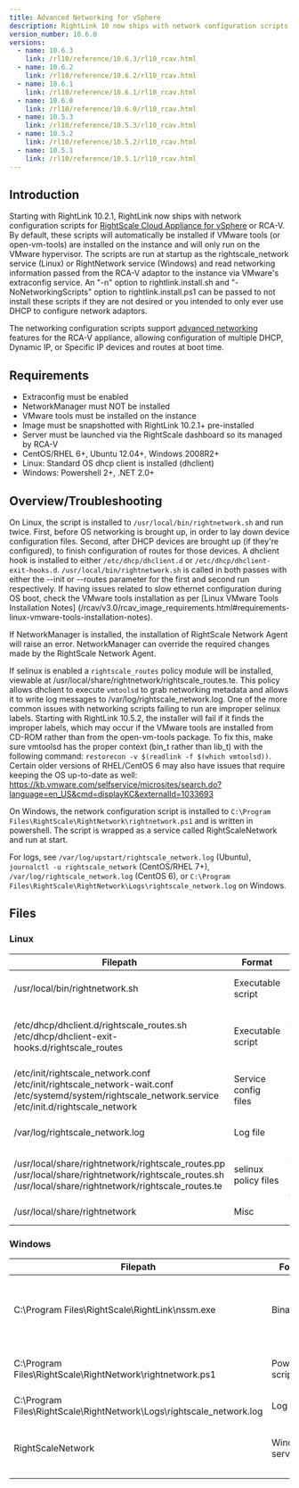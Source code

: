```yaml
---
title: Advanced Networking for vSphere
description: RightLink 10 now ships with network configuration scripts for RightScale Cloud Appliance for vSphere. These scripts will automatically be installed if VMware tools are installed on the instance and will only run on the VMware hypervisor.
version_number: 10.6.0
versions:
  - name: 10.6.3
    link: /rl10/reference/10.6.3/rl10_rcav.html
  - name: 10.6.2
    link: /rl10/reference/10.6.2/rl10_rcav.html
  - name: 10.6.1
    link: /rl10/reference/10.6.1/rl10_rcav.html
  - name: 10.6.0
    link: /rl10/reference/10.6.0/rl10_rcav.html
  - name: 10.5.3
    link: /rl10/reference/10.5.3/rl10_rcav.html
  - name: 10.5.2
    link: /rl10/reference/10.5.2/rl10_rcav.html
  - name: 10.5.1
    link: /rl10/reference/10.5.1/rl10_rcav.html
---
```


## Introduction

Starting with RightLink 10.2.1, RightLink now ships with network configuration scripts for [RightScale Cloud Appliance for vSphere](/rcav) or RCA-V. By default, these scripts will automatically be installed if VMware tools (or open-vm-tools) are installed on the instance and will only run on the VMware hypervisor. The scripts are run at startup as the rightscale_network service (Linux) or RightNetwork service (Windows) and read networking information passed from the RCA-V adaptor to the instance via VMware's extraconfig service. An "-n" option to rightlink.install.sh and "-NoNetworkingScripts" option to rightlink.install.ps1 can be passed to not install these scripts if they are not desired or you intended to only ever use DHCP to configure network adaptors.

The networking configuration scripts support [advanced networking](/rcav/v3.0/rcav_administrator.html#vsphere-resources-ip-addresses) features for the RCA-V appliance, allowing configuration of multiple DHCP, Dynamic IP, or Specific IP devices and routes at boot time.

## Requirements

* Extraconfig must be enabled
* NetworkManager must NOT be installed
* VMware tools must be installed on the instance
* Image must be snapshotted with RightLink 10.2.1+ pre-installed
* Server must be launched via the RightScale dashboard so its managed by RCA-V
* CentOS/RHEL 6+, Ubuntu 12.04+, Windows 2008R2+
* Linux: Standard OS dhcp client is installed (dhclient)
* Windows: Powershell 2+, .NET 2.0+

## Overview/Troubleshooting

On Linux, the script is installed to `/usr/local/bin/rightnetwork.sh` and run twice. First, before OS networking is brought up, in order to lay down device configuration files. Second, after DHCP devices are brought up (if they're configured), to finish configuration of routes for those devices. A dhclient hook is installed to either `/etc/dhcp/dhclient.d` or `/etc/dhcp/dhclient-exit-hooks.d`. `/usr/local/bin/rightnetwork.sh` is called in both passes with either the --init or --routes parameter for the first and second run respectively. If having issues related to slow ethernet configuration during OS boot, check the VMware tools installation as per [Linux VMware Tools Installation Notes] (/rcav/v3.0/rcav_image_requirements.html#requirements-linux-vmware-tools-installation-notes).

If NetworkManager is installed, the installation of RightScale Network Agent will raise an error. NetworkManager can override the required changes made by the RightScale Network Agent.

If selinux is enabled a `rightscale_routes` policy module will be installed, viewable at /usr/local/share/rightnetwork/rightscale_routes.te. This policy allows dhclient to execute `vmtoolsd` to grab networking metadata and allows it to write log messages to /var/log/rightscale_network.log. One of the more common issues with networking scripts failing to run are improper selinux labels. Starting with RightLink 10.5.2, the installer will fail if it finds the improper labels, which may occur if the VMware tools are installed from CD-ROM rather than from the open-vm-tools package. To fix this, make sure vmtoolsd has the proper context (bin_t rather than lib_t) with the following command: `restorecon -v $(readlink -f $(which vmtoolsd))`. Certain older versions of RHEL/CentOS 6 may also have issues that require keeping the OS up-to-date as well: https://kb.vmware.com/selfservice/microsites/search.do?language=en_US&cmd=displayKC&externalId=1033693

On Windows, the network configuration script is installed to `C:\Program Files\RightScale\RightNetwork\rightnetwork.ps1` and is written in powershell. The script is wrapped as a service called RightScaleNetwork and run at start.

For logs, see `/var/log/upstart/rightscale_network.log` (Ubuntu), `journalctl -u rightscale_network` (CentOS/RHEL 7+),
`/var/log/rightscale_network.log` (CentOS 6), or `C:\Program Files\RightScale\RightNetwork\Logs\rightscale_network.log` on Windows.


## Files

### Linux

Filepath | Format | Purpose |
---- | ------ | ------- |
/usr/local/bin/rightnetwork.sh | Executable script | Run at startup to write network configuration files and setup routes |
/etc/dhcp/dhclient.d/rightscale_routes.sh<br>/etc/dhcp/dhclient-exit-hooks.d/rightscale_routes | Executable script | Run after DHCP lease is acquired to finish configuring network routes specific to DHCP-based network interfaces |
/etc/init/rightscale_network.conf<br>/etc/init/rightscale_network-wait.conf<br>/etc/systemd/system/rightscale_network.service<br>/etc/init.d/rightscale_network | Service config files | Service config files |
/var/log/rightscale_network.log | Log file | Network configuration script log. Created with root-only permissions. |
/usr/local/share/rightnetwork/rightscale_routes.pp<br>/usr/local/share/rightnetwork/rightscale_routes.sh<br>/usr/local/share/rightnetwork/rightscale_routes.te | selinux policy files | Allow dhclient to run rightnetwork.sh, allow rightnetwork.sh to write /var/log/rightscale_network.log |
/usr/local/share/rightnetwork | Misc | Misc support files, such as the uninstaller (uninstall.sh) |

### Windows

Filepath | Format | Purpose |
---- | ------ | ------- |
C:\Program Files\RightScale\RightLink\nssm.exe | Binary | Non-Sucking Service Manager, used to manage the RightNetwork service. |
C:\Program Files\RightScale\RightNetwork\rightnetwork.ps1 | Powershell script | RightNetwork powershell script, called at startup |
C:\Program Files\RightScale\RightNetwork\Logs\rightscale_network.log | Log file | RightNetwork install log. |
RightScaleNetwork | Windows service | Runs rightnetwork.ps1 at boot to setup networking for RCA-V.|
